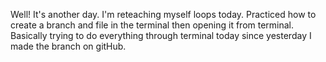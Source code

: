 Well! It's another day. I'm reteaching myself loops today. Practiced how to create a branch and file in the terminal then opening it from terminal. Basically trying to do everything through terminal today since yesterday I made the branch on gitHub. 
